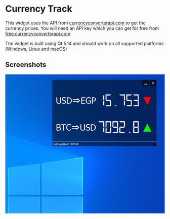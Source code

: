 # Currency Track
This widget uses the API from [currencyconverterapi.com](currencyconverterapi.com) to get the currency prices. You will need an API key which you can get for free from [free.currencyconverterapi.com](free.currencyconverterapi.com)

The widget is built using Qt 5.14 and should work on all supported platforms (Windows, Linux and macOS)

## Screenshots
![](screenshots/desktop_widget.png)
